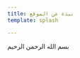 ```yaml
---
title: نبذة عن الموقع
template: splash

---
```


بسم الله الرحمن الرحيم


<!--stackedit_data:
eyJoaXN0b3J5IjpbMTg3MTMwODQzNiwzMDM3NDE0MTQsLTIwMj
QxNjQzODVdfQ==
-->